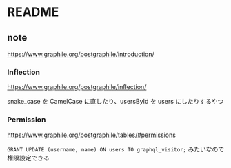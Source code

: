 # README

## note

https://www.graphile.org/postgraphile/introduction/

### Inflection

https://www.graphile.org/postgraphile/inflection/

snake_case を CamelCase に直したり、usersById を users にしたりするやつ

### Permission

https://www.graphile.org/postgraphile/tables/#permissions

`GRANT UPDATE (username, name) ON users TO graphql_visitor;` みたいなので権限設定できる
